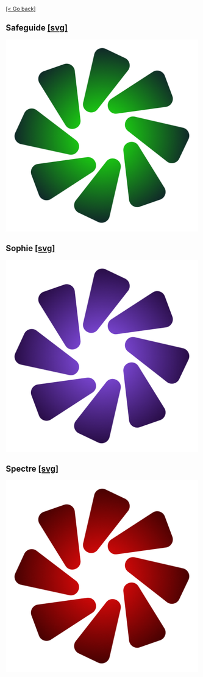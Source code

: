 [[< Go back]](../index.md)

## Safeguide [[svg]](./safeguide-full.svg)
[![safeguide](./safeguide-full.png)](./safeguide-full.png)

## Sophie [[svg]](./sophie-full.svg)
[![sophie](./sophie-full.png)](./sophie-full.png)

## Spectre [[svg]](./spectre-full.svg)
[![spectre](./spectre-full.png)](./spectre-full.png)
